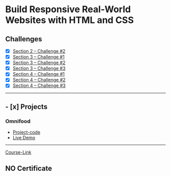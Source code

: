 # Build Responsive Real-World Websites with HTML and CSS
## Challenges
- [x] [Section 2 – Challenge #2](./Challenges/01-Challenges/)
- [x] [Section 3 – Challenge #1](./Challenges/02-Challenges/)
- [x] [Section 3 – Challenge #2](./Challenges/03-Challenges/)
- [x] [Section 3 – Challenge #3](./Challenges/04-Challenges/)
- [x] [Section 4 – Challenge #1](./Challenges/05-Challenges/)
- [x] [Section 4 – Challenge #2](./Challenges/06-Challenges/)
- [x] [Section 4 – Challenge #3](./Challenges/07-Challenges/)

---
## - [x] Projects
### Omnifood
- [Project-code](./Projects/Omnifood) <br>
- [Live Demo](https://omnifoodaltarek.netlify.app/)
---
[Course-Link](https://www.udemy.com/course/design-and-develop-a-killer-website-with-html5-and-css3)<br>

## NO Certificate

